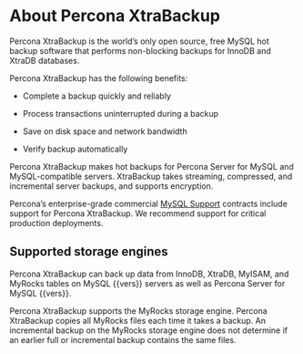 # About Percona XtraBackup

Percona XtraBackup is the world’s only open source, free MySQL hot backup
software that performs non-blocking backups for InnoDB and XtraDB
databases. 

Percona XtraBackup has the following benefits:

* Complete a backup quickly and reliably

* Process transactions uninterrupted during a backup

* Save on disk space and network bandwidth

* Verify backup automatically

Percona XtraBackup makes hot backups for Percona Server for MySQL and MySQL-compatible servers. XtraBackup takes streaming, compressed, and incremental server backups, and supports encryption.

Percona’s enterprise-grade commercial [MySQL Support] contracts include support for Percona XtraBackup. We recommend support for critical production deployments.

## Supported storage engines

Percona XtraBackup can back up data from InnoDB, XtraDB,
MyISAM, and MyRocks tables on MySQL {{vers}} servers as well as Percona Server for MySQL
{{vers}}.

Percona XtraBackup supports the MyRocks storage engine. Percona XtraBackup copies all MyRocks files each time it takes a backup. An incremental backup on the MyRocks storage engine does not determine if an earlier full or incremental backup contains the same files.

[MySQL Support]: http://www.percona.com/mysql-support/


